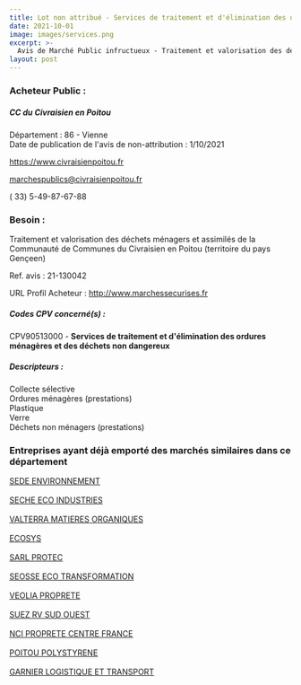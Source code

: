 ```yaml
---
title: Lot non attribué - Services de traitement et d'élimination des ordures ménagères et des déchets non dangereux
date: 2021-10-01
image: images/services.png
excerpt: >-
  Avis de Marché Public infructueux - Traitement et valorisation des déchets ménagers et assimilés de la Communauté de Communes du Civraisien en Poitou (territoire du pays Gençeen)
layout: post
---
```


### Acheteur Public :
##### CC du Civraisien en Poitou
Département : 86 - Vienne<br/>
Date de publication de l'avis de non-attribution : 1/10/2021


https://www.civraisienpoitou.fr

marchespublics@civraisienpoitou.fr

( 33) 5-49-87-67-88
### Besoin :

Traitement et valorisation des déchets ménagers et assimilés de la Communauté de Communes du Civraisien en Poitou (territoire du pays Gençeen)

Ref. avis : 21-130042

URL Profil Acheteur : http://www.marchessecurises.fr

##### Codes CPV concerné(s) :
CPV90513000 - **Services de traitement et d'élimination des ordures ménagères et des déchets non dangereux** <br/>

##### Descripteurs :
Collecte sélective <br/>
Ordures ménagères (prestations) <br/>
Plastique <br/>
Verre <br/>
Déchets non ménagers (prestations) <br/>

### Entreprises ayant déjà emporté des marchés similaires dans ce département
<a href="/entreprise-545/siren-315732842">SEDE ENVIRONNEMENT</a><br/><br/>
<a href="/entreprise-548/siren-334055183">SECHE ECO INDUSTRIES</a><br/><br/>
<a href="/entreprise-552/siren-381114107">VALTERRA MATIERES ORGANIQUES</a><br/><br/>
<a href="/entreprise-554/siren-392657656">ECOSYS</a><br/><br/>
<a href="/entreprise-554/siren-393976139">SARL PROTEC</a><br/><br/>
<a href="/entreprise-558/siren-420578643">SEOSSE ECO TRANSFORMATION</a><br/><br/>
<a href="/entreprise-573/siren-572221034">VEOLIA PROPRETE</a><br/><br/>
<a href="/entreprise-573/siren-701980203">SUEZ RV SUD OUEST</a><br/><br/>
<a href="/entreprise-575/siren-789537941">NCI PROPRETE CENTRE FRANCE</a><br/><br/>
<a href="/entreprise-577/siren-802945774">POITOU POLYSTYRENE</a><br/><br/>
<a href="/entreprise-579/siren-820401958">GARNIER LOGISTIQUE ET TRANSPORT</a><br/><br/>
